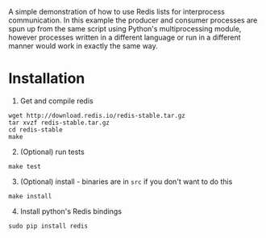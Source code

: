 A simple demonstration of how to use Redis lists for interprocess communication. In this example the producer and consumer processes are spun up from the same script using Python's multiprocessing module, however processes written in a different language or run in a different manner would work in exactly the same way.

# Installation

1. Get and compile redis

```
wget http://download.redis.io/redis-stable.tar.gz
tar xvzf redis-stable.tar.gz
cd redis-stable
make
```

2. (Optional) run tests

```
make test
```

3. (Optional) install - binaries are in `src` if you don't want to do this

```
make install
```


4. Install python's Redis bindings

```
sudo pip install redis
```
	
